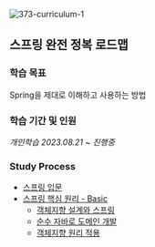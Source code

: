 ![373-curriculum-1](https://github.com/Heo-y-y/development-blog/assets/112863029/a53fb208-22d8-4cb5-b6c6-433df19b4101)
## 스프링 완전 정복 로드맵
### 학습 목표
Spring을 제대로 이해하고 사용하는 방법
### 학습 기간 및 인원
*개인학습 2023.08.21 ~ 진행중*
### Study Process
- [스프링 입문](스프링입문.md)
- [스프링 핵심 원리 - Basic](스프링핵심원리기본/README.md)
  - [객체지향 설계와 스프링](스프링핵심원리기본/객체지향설계와스프링.md)
  - [순수 자바로 도메인 개발](스프링핵심원리기본/순수자바로도메인개발.md)
  - [객체지향 원리 적용](스프링핵심원리기본/객체지향원리적용.md)
